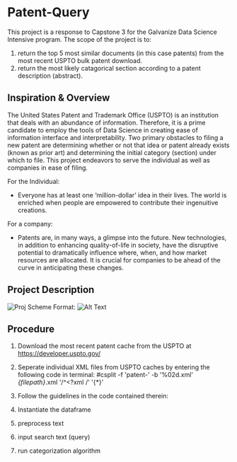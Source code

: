 # Patent-Query
This project is a response to Capstone 3 for the Galvanize Data Science Intensive program. The scope of the project is to: 
1. return the top 5 most similar documents (in this case patents) from the most recent USPTO bulk patent download.
2. return the most likely catagorical section according to a patent description (abstract).

## Inspiration & Overview 
The United States Patent and Trademark Office (USPTO) is an institution that deals with an abundance of information. Therefore, it is a prime candidate to employ the tools of Data Science in creating ease of information interface and interpretability. Two primary obstacles to filing a new patent are determining whether or not that idea or patent already exists (known as prior art) and determining the initial category (section) under which to file. This project endeavors to serve the individual as well as companies in ease of filing. 

For the Individual:
- Everyone has at least one ‘million-dollar’ idea in their lives. The world is enriched when people are empowered to contribute their ingenuitive creations.  

For a company:
 - Patents are, in many ways, a glimpse into the future. New technologies, in addition to enhancing quality-of-life in society, have the disruptive potential to dramatically influence where, when, and how market resources are allocated. It is crucial for companies to be ahead of the curve in anticipating these changes. 

## Project Description

![Proj Scheme](/home/neoresme222/Documents/Capstones/Capstone3/Patents/img/scheme.jpg)
Format: ![Alt Text](url)



 ## Procedure
 1. Download the most recent patent cache from the USPTO at https://developer.uspto.gov/
 
 2. Seperate individual XML files from USPTO caches by entering the following code in terminal:
#csplit -f 'patent-' -b '%02d.xml' *{filepath}*.xml '/^<?xml /' '{*}'

3. Follow the guidelines in the code contained therein:
  3. Instantiate the dataframe
  3. preprocess text
  3. input search text (query)
  3. run categorization algorithm 
